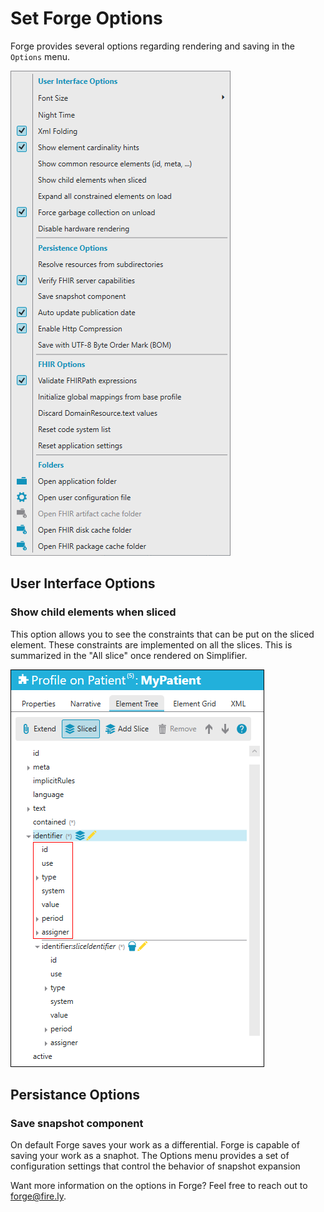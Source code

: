 # Set Forge Options

Forge provides several options regarding rendering and saving in the
`Options` menu.

![The options menu in Forge](../images/OptionsForge.png)

## User Interface Options

### Show child elements when sliced
This option allows you to see the constraints that can be put on the sliced element. These constraints are implemented on all the slices. This is summarized in the "All slice" once rendered on Simplifier. 

![Child elements of a slice in Forge](../images/SliceChildElements.png)

## Persistance Options

### Save snapshot component

On default Forge saves your work as a differential. Forge is capable of
saving your work as a snaphot. The Options menu provides a set of
configuration settings that control the behavior of snapshot expansion

Want more information on the options in Forge? Feel free to reach out to <forge@fire.ly>.
